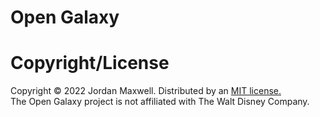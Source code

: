 # Open Galaxy

# Copyright/License

Copyright &copy; 2022 Jordan Maxwell. Distributed by an <a href="License">MIT license.</a><br/>
The Open Galaxy project is not affiliated with The Walt Disney Company.